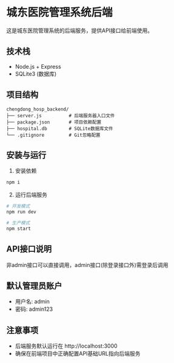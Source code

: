 # 城东医院管理系统后端
这是城东医院管理系统的后端服务，提供API接口给前端使用。

## 技术栈
- Node.js + Express
- SQLite3 (数据库)

## 项目结构
```
chengdong_hosp_backend/
├── server.js          # 后端服务器入口文件
├── package.json       # 项目依赖配置
├── hospital.db        # SQLite数据库文件
└── .gitignore         # Git忽略配置
```

## 安装与运行

1. 安装依赖
```bash
npm i
```

2. 运行后端服务
```bash
# 开发模式
npm run dev

# 生产模式
npm start
```

## API接口说明
非admin接口可以直接调用，admin接口(除登录接口外)需登录后调用

## 默认管理员账户
- 用户名: admin
- 密码: admin123

## 注意事项
- 后端服务默认运行在 http://localhost:3000
- 确保在前端项目中正确配置API基础URL指向后端服务